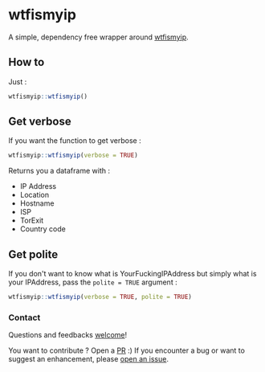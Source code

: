 <!-- README.md is generated from README.Rmd. Please edit that file -->
wtfismyip
=========

A simple, dependency free wrapper around [wtfismyip](https://wtfismyip.com/).

How to
------

Just :

``` r
wtfismyip::wtfismyip()
```

Get verbose
-----------

If you want the function to get verbose :

``` r
wtfismyip::wtfismyip(verbose = TRUE)
```

Returns you a dataframe with :

-   IP Address
-   Location
-   Hostname
-   ISP
-   TorExit
-   Country code

Get polite
----------

If you don't want to know what is YourFuckingIPAddress but simply what is your IPAddress, pass the `polite = TRUE` argument :

``` r
wtfismyip::wtfismyip(verbose = TRUE, polite = TRUE)
```

### Contact

Questions and feedbacks [welcome](mailto:contact@colinfay.me)!

You want to contribute ? Open a [PR](https://github.com/ColinFay/wtfismyip/pulls) :) If you encounter a bug or want to suggest an enhancement, please [open an issue](https://github.com/ColinFay/wtfismyip/issues).

